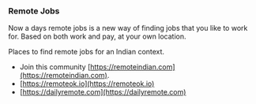 ### Remote Jobs

Now a days remote jobs is a new way of finding jobs that you like to work for. Based on both work and pay, at your own location.

Places to find remote jobs for an Indian context.

+ Join this community [https://remoteindian.com](https://remoteindian.com).
+ [https://remoteok.io](https://remoteok.io)
+ [https://dailyremote.com](https://dailyremote.com)
